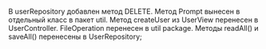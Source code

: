 В userRepository добавлен метод DELETE.
Метод Prompt вынесен в отдельный класс в пакет util.
Метод createUser из UserView перенесен в UserController.
FileOperation перенесен в util package.
Методы readAll() и saveAll() перенеcены в UserRepository; 